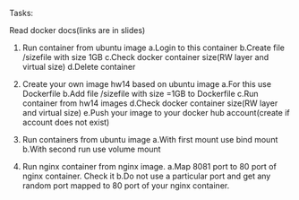 Tasks:

Read docker docs(links are in slides)

1. Run container from ubuntu image
	a.Login to this container
	b.Create file /sizefile with size 1GB
	c.Check docker container size(RW layer and virtual size)
	d.Delete container

2. Create your own image hw14 based on ubuntu image
	a.For this use Dockerfile
	b.Add file /sizefile with size =1GB to Dockerfile
	c.Run container from hw14 images
	d.Check docker container size(RW layer and virtual size)
	e.Push your image to your docker hub account(create if account does not exist)

3. Run containers from ubuntu image
	a.With first mount use bind mount
	b.With second run use volume mount

4. Run nginx container from nginx image.
	a.Map 8081 port to 80 port of nginx container. Check it
	b.Do not use a particular port and get any random port mapped to 80 port of your nginx container.

